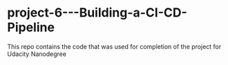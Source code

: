 # project-6---Building-a-CI-CD-Pipeline
This repo contains the code that was used for completion of the project for Udacity Nanodegree
